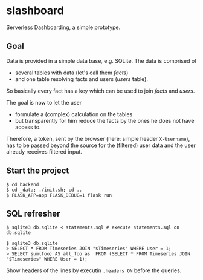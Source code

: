 # slashboard

Serverless Dashboarding, a simple prototype.

## Goal

Data is provided in a simple data base, e.g. SQLite. The data is comprised of

* several tables with data (let's call them *facts*)
* and one table resolving facts and users (*users* table).

So basically every fact has a key which can be used to join *facts* and *users*.

The goal is now to let the user

* formulate a (complex) calculation on the tables
* but transparently for him reduce the facts by the ones he does not have access to.

Therefore, a token, sent by the browser (here: simple header `X-Username`), has to be passed beyond the source for the (filtered) user data and the user already receives filtered input.

## Start the project

```
$ cd backend
$ cd _data; ./init.sh; cd ..
$ FLASK_APP=app FLASK_DEBUG=1 flask run
```

## SQL refresher

```
$ sqlite3 db.sqlite < statements.sql # execute statements.sql on db.sqlite
```

```
$ sqlite3 db.sqlite
> SELECT * FROM Timeseries JOIN "$Timeseries" WHERE User = 1;
> SELECT sum(foo) AS all_foo as  FROM (SELECT * FROM Timeseries JOIN "$Timeseries" WHERE User = 1);
```

Show headers of the lines by executin `.headers ON` before the queries.